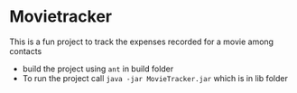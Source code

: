 Movietracker
============

This is a fun project to track the expenses recorded for a movie among contacts

 - build the project using `ant` in build folder
 - To run the project call `java -jar MovieTracker.jar` which is in lib folder
